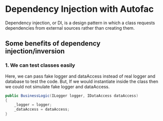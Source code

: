 # Dependency Injection with Autofac
Dependency injection, or DI, is a design pattern in which a class requests dependencies from external sources rather than creating them.

## Some benefits of dependency injection/inversion

### 1. We can test classes easily
Here, we can pass fake logger and dataAccess instead of real logger and database to test the code. But, If we would instantiate inside the class then we could not simulate fake logger and dataAccess.

```c#
public BusinessLogic(ILogger logger, IDataAccess dataAccess)
{
    _logger = logger;
    _dataAccess = dataAccess;
}
```

